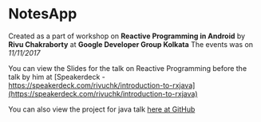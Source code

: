 # NotesApp

Created as a part of workshop on **Reactive Programming in Android** by **Rivu Chakraborty** at **Google Developer Group Kolkata**
The events was on *11/11/2017*

You can view the Slides for the talk on Reactive Programming before the talk by him at [Speakerdeck - https://speakerdeck.com/rivuchk/introduction-to-rxjava](https://speakerdeck.com/rivuchk/introduction-to-rxjava)

You can also view the project for java talk [here at GitHub](https://github.com/RivuChk/RxJavaTalk)